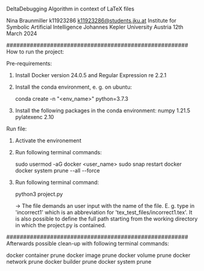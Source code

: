 DeltaDebugging Algorithm in context of LaTeX files

Nina Braunmiller
k11923286
k11923286@students.jku.at
Institute for Symbolic Artificial Intelligence
Johannes Kepler University Austria
12th March 2024

######################################################
How to run the project:

Pre-requirements:

1. Install Docker version 24.0.5 and Regular Expression re 2.2.1

2. Install the conda environment, e. g. on ubuntu: 

   conda create -n "<env_name>" python=3.7.3

3. Install the following packages in the conda environment: 
   numpy 1.21.5
   pylatexenc 2.10


Run file:

1. Activate the environement


2. Run following terminal commands:

   sudo usermod -aG docker <user_name>
   sudo snap restart docker
   docker system prune --all --force

3. Run following terminal command:

   python3 project.py

   -> The file demands an user input with the name of the file. E. g. type in 'incorrect1' which is an abbreviation for 'tex_test_files/incorrect1.tex'. It is also possible to define the full path starting from the working directory in which the project.py is contained.

######################################################
Afterwards possible clean-up with following terminal commands:

docker container prune 
docker image prune 
docker volume prune
docker network prune
docker builder prune
docker system prune



